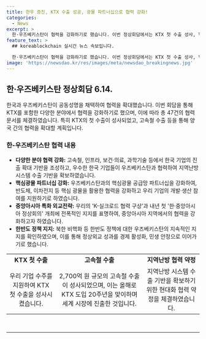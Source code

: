 ```yaml
---
title: 한우 증진, KTX 수출 성공, 광물 파트너십으로 협력 강화!
categories:
  - News
excerpt: >
  한·우즈베키스탄이 협력을 강화하기로 했습니다. 이번 정상회담에서는 KTX 첫 수출 성사, 핵심광물 파트너십 강화 등 다양한 협력이 이뤄졌으며, 총 47건의 협력 문서를 체결했습니다. 또한 고속철, 보건·의료, 과학기술 등에서의 우리 기업 진출 확대 기반을 조성했고, 지역난방 시스템 수출 기반을 확보하는 등 다양한 협력약정을 체결하여 동반자 관계를 강화했습니다.
feature_text: >
  ## koreablockchain 실시간 뉴스 속보입니다.

  한·우즈베키스탄이 협력을 강화하기로 했습니다. 이번 정상회담에서는 KTX 첫 수출 성사, 핵심광물 파트너십 강화 등 다양한 협력이 이뤄졌으며, 총 47건의 협력 문서를 체결했습니다. 또한 고속철, 보건·의료, 과학기술 등에서의 우리 기업 진출 확대 기반을 조성했고, 지역난방 시스템 수출 기반을 확보하는 등 다양한 협력약정을 체결하여 동반자 관계를 강화했습니다.
image: 'https://newsdao.kr/res/images/meta/newsdao_breakingnews.jpg'
---
```


<h2 data-ke-size="size26">한·우즈베키스탄 정상회담 6.14.</h2>

<p data-ke-size="size16">한국과 우즈베키스탄이 공동성명을 채택하여 협력을 확대했습니다. 이번 회담을 통해 KTX를 포함한 다양한 분야에서 협력을 강화하기로 했으며, 이에 따라 총 47건의 협력 문서를 체결하였습니다. 특히 KTX의 첫 수출이 성사되었고, 고속철 수출 등을 통해 양국 간의 협력을 확대할 계획입니다.</p>

<h3 data-ke-size="size24">한-우즈베키스탄 협력 내용</h3>

<ul>
    <li><b>다양한 분야 협력 강화:</b> 고속철, 인프라, 보건·의료, 과학기술 등에서 한국 기업의 진출 확대 기반을 조성하고, 우수한 한국 기업들이 우즈베키스탄과 협력하여 지역난방 시스템 수출 기반을 확보하였습니다.</li>
    <li><b>핵심광물 파트너십 강화:</b> 우즈베키스탄과의 핵심광물 공급망 파트너십을 강화하여, 반도체, 이차전지 등 핵심 광물을 활용한 협력을 강화하고 우리 기업의 개발·생산 참여를 지원하기로 하였습니다.</li>
    <li><b>중앙아시아 특화 외교전략:</b> 우리의 'K-실크로드 협력 구상'과 내년 첫 '한·중앙아시아 정상회의' 개최에 전폭적인 지지를 표명하여, 중앙아시아 지역에서의 협력을 강화하고자 하였습니다.</li>
    <li><b>한반도 정책 지지:</b> 북한 비핵화 등 한반도 정책에 대한 우즈베키스탄의 지속적인 지지를 확인하였으며, 이를 통해 정상외교 성과를 경제 활성화, 민생 안정으로 이어가기로 했습니다.</li>
</ul>

<table>
    <tr>
        <td style="text-align: center; height: 17px;"><b>KTX 첫 수출</b></td>
        <td style="text-align: center; height: 17px;"><b>고속철 수출</b></td>
        <td style="text-align: center; height: 17px;"><b>지역난방 협력 약정</b></td>
    </tr>
    <tr>
        <td style="text-align: center; height: 17px;">우리 기업 수주를 지원하여 KTX 첫 수출을 성사시켰습니다.</td>
        <td style="text-align: center; height: 17px;">2,700억 원 규모의 고속철 수출이 성사되었으며, 이는 올해로 KTX 도입 20주년을 맞이하며 세계 시장에 진출한 것입니다.</td>
        <td style="text-align: center; height: 17px;">지역난방 시스템 수출 기반을 확보하기 위한 현대화 협력 약정을 체결하였습니다.</td>
    </tr>
</table>

<p><br>
<hr>
<br></p>

